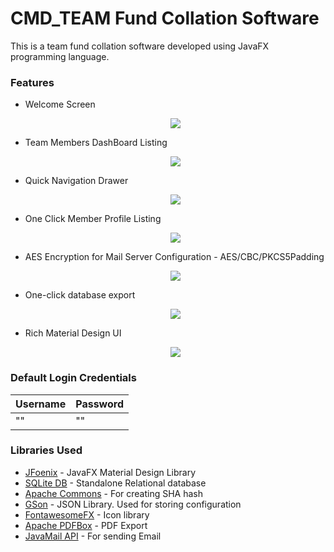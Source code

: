 # CMD_TEAM Fund Collation Software

This is a team fund collation software developed using JavaFX programming language.

### Features
* Welcome Screen
  <p align="center">
   <img src=https://imgur.com/xZYQdg6.png>
  </p>
* Team Members DashBoard Listing
  <p align="center">
   <img src=https://imgur.com/lII1HHP.png>
  </p>  
* Quick Navigation Drawer
  <p align="center">
   <img src=https://imgur.com/i4BKqSu.png>
  </p> 
* One Click Member Profile Listing
  <p align="center">
   <img src=https://imgur.com/FCspQMI.png>
  </p> 
* AES Encryption for Mail Server Configuration - AES/CBC/PKCS5Padding
  <p align="center">
   <img src=https://imgur.com/HlWuJr6.png>
  </p> 
* One-click database export
  <p align="center">
   <img src=https://imgur.com/t3xWalH.png>
  </p> 
* Rich Material Design UI
  <p align="center">
   <img src=https://imgur.com/uegvuwU.png>
  </p>  

### Default Login Credentials
| Username  | Password |
| ------------- | ------------- |
| ""  | ""  |

### Libraries Used
  * [JFoenix](https://github.com/jfoenixadmin/JFoenix) - JavaFX Material Design Library
  * [SQLite DB](https://www.sqlite.org/download.html) - Standalone Relational database
  * [Apache Commons](https://commons.apache.org/) - For creating SHA hash
  * [GSon](https://github.com/google/gson) - JSON Library. Used for storing configuration
  * [FontawesomeFX](https://bitbucket.org/Jerady/fontawesomefx) - Icon library
  * [Apache PDFBox](https://pdfbox.apache.org/) - PDF Export
  * [JavaMail API](http://www.oracle.com/technetwork/java/javamail/index.html) - For sending Email 
